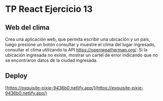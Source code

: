 # **TP React Ejercicio 13**
## Web del clima
Crea una aplicación web, que permita escribir una ubicación y un país, luego presione un botón consultar y muestre el clima del lugar ingresado, consultar el clima utilizando la API https://openweathermap.org/. Si la ubicación ingresada no existe, mostrar un cartel de error indicando que no se encontraron datos de la ciudad ingresada.

## Deploy
[https://exquisite-pixie-9436b0.netlify.app/](https://exquisite-pixie-9436b0.netlify.app/)

